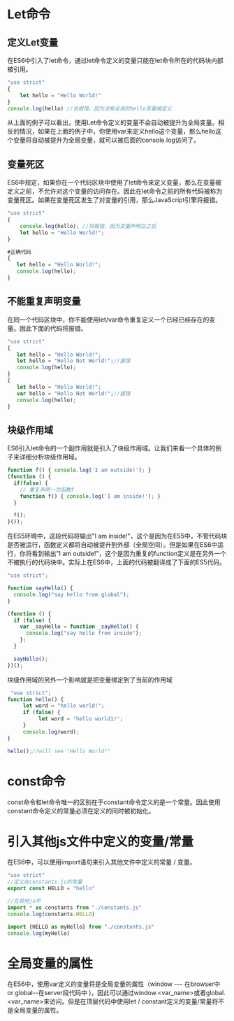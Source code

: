 # Let命令  
## 定义Let变量  
在ES6中引入了let命令，通过let命令定义的变量只能在let命令所在的代码块内部被引用。  
```javascript
"use strict"
{
    let hello = "Hello World!"
}
console.log(hello) //会报错，因为没有全局的hello变量被定义
```  
从上面的例子可以看出，使用Let命令定义的变量不会自动被提升为全局变量。相反的情况，如果在上面的例子中，你使用var来定义hello这个变量，那么hello这个变量将自动被提升为全局变量，就可以被后面的console.log访问了。    
## 变量死区  
ES6中规定，如果你在一个代码区块中使用了let命令来定义变量，那么在变量被定义之前，不允许对这个变量的访问存在。因此在let命令之前的所有代码被称为变量死区。如果在变量死区发生了对变量的引用，那么JavaScript引擎将报错。  
```javascript
"use strict"
{
    console.log(hello); //将报错，因为变量声明在之后
    let hello = "Hello World!";
}

#正确代码
{
   let hello = "Hello World!";
   console.log(hello);
}
```  
## 不能重复声明变量  
在同一个代码区块中，你不能使用let/var命令重复定义一个已经已经存在的变量。因此下面的代码将报错。 
```javascript
"use strict"
{
   let hello = "Hello World!";
   let hello = "Hello Not World!";//报错
   console.log(hello);
}
{
   let hello = "Hello World!";
   var hello = "Hello Not World!";//报错
   console.log(hello);
}
```
## 块级作用域  
ES6引入let命令的一个副作用就是引入了块级作用域。让我们来看一个具体的例子来详细分析块级作用域。  
```javascript
function f() { console.log('I am outside!'); }
(function () {
  if(false) {
    // 重复声明一次函数f
    function f() { console.log('I am inside!'); }
  }

  f();
}());
```  
在ES5环境中，这段代码将输出"I am inside!"，这个是因为在ES5中，不管代码块是否被运行，函数定义都将自动被提升到外部（全局空间）。但是如果在ES6中运行，你将看到输出"I am outside!"，这个是因为重复的function定义是在另外一个不被执行的代码块中。实际上在ES6中，上面的代码被翻译成了下面的ES5代码。  
```javascript 
"use strict";

function sayHello() {
  console.log("say hello from global");
}

(function () {
  if (false) {
    var _sayHello = function _sayHello() {
      console.log("say hello from inside");
    };
  }

  sayHello();
})();
```  
块级作用域的另外一个影响就是把变量绑定到了当前的作用域  
```javascript
 "use strict";
function hello() {
     let word = "hello world!";
     if (false) {
          let word = "hello world1!";
     }
     console.log(word); 
}

hello();//will see "Hello World!"
```
# const命令  
const命令和let命令唯一的区别在于constant命令定义的是一个常量。因此使用constant命令定义的常量必须在定义的同时被初始化。
# 引入其他js文件中定义的变量/常量  
在ES6中，可以使用import语句来引入其他文件中定义的常量 / 变量。  
```javascript
"use strict"
//定义在constants.js的常量
export const HELLO = "hello"

//在其他js中 
import * as constants from "./constants.js"
console.log(constants.HELLO)

import {HELLO as myHello} from "./constants.js"
console.log(myHello)
```
# 全局变量的属性  
在ES6中，使用var定义的变量将是全局变量的属性（window --- 在browser中 or global--在server段代码中 )，因此可以通过window.<var_name>或者global.<var_name>来访问。但是在顶层代码中使用let / constant定义的变量/常量将不是全局变量的属性。
